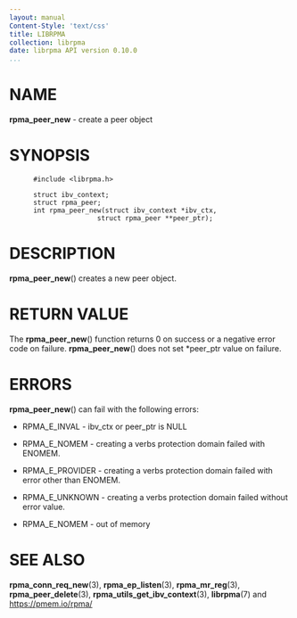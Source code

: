 ```yaml
---
layout: manual
Content-Style: 'text/css'
title: LIBRPMA
collection: librpma
date: librpma API version 0.10.0
...
```


[comment]: <> (SPDX-License-Identifier: BSD-3-Clause)
[comment]: <> (Copyright 2020-2022, Intel Corporation)

NAME
====

**rpma\_peer\_new** - create a peer object

SYNOPSIS
========

          #include <librpma.h>

          struct ibv_context;
          struct rpma_peer;
          int rpma_peer_new(struct ibv_context *ibv_ctx,
                          struct rpma_peer **peer_ptr);

DESCRIPTION
===========

**rpma\_peer\_new**() creates a new peer object.

RETURN VALUE
============

The **rpma\_peer\_new**() function returns 0 on success or a negative
error code on failure. **rpma\_peer\_new**() does not set \*peer\_ptr
value on failure.

ERRORS
======

**rpma\_peer\_new**() can fail with the following errors:

-   RPMA\_E\_INVAL - ibv\_ctx or peer\_ptr is NULL

-   RPMA\_E\_NOMEM - creating a verbs protection domain failed with
    ENOMEM.

-   RPMA\_E\_PROVIDER - creating a verbs protection domain failed with
    error other than ENOMEM.

-   RPMA\_E\_UNKNOWN - creating a verbs protection domain failed without
    error value.

-   RPMA\_E\_NOMEM - out of memory

SEE ALSO
========

**rpma\_conn\_req\_new**(3), **rpma\_ep\_listen**(3),
**rpma\_mr\_reg**(3), **rpma\_peer\_delete**(3),
**rpma\_utils\_get\_ibv\_context**(3), **librpma**(7) and
https://pmem.io/rpma/
